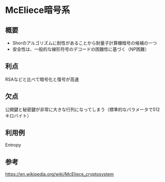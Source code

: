 # McEliece暗号系

## 概要
- Shorのアルゴリズムに耐性があることから耐量子計算機暗号の候補の一つ
- 安全性は、一般的な線形符号のデコードの困難性に基づく（NP困難）

## 利点
RSAなどと比べて暗号化と復号が高速

## 欠点
公開鍵と秘密鍵が非常に大きな行列になってしまう（標準的なパラメータで512キロバイト）

## 利用例
Entropy

## 参考
https://en.wikipedia.org/wiki/McEliece_cryptosystem